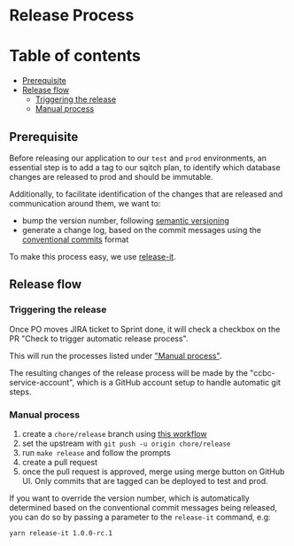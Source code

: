 # Release Process

# Table of contents
- [Prerequisite](#prerequisite)
- [Release flow](#release-flow)
  - [Triggering the release](#triggering-the-release)
  - [Manual process](#manual-process)


## Prerequisite
Before releasing our application to our `test` and `prod` environments, 
an essential step is to add a tag to our sqitch plan, to identify 
which database changes are released to prod and should be immutable.

Additionally, to facilitate identification of the changes that are released 
and communication around them, we want to:

- bump the version number, following [semantic versioning](https://semver.org/)
- generate a change log, based on the commit messages using the 
  [conventional commits](https://www.conventionalcommits.org/en/v1.0.0/) format

To make this process easy, we use [release-it](https://github.com/release-it/release-it).

## Release flow

### Triggering the release
Once PO moves JIRA ticket to Sprint done, 
it will check a checkbox on the PR "Check to trigger automatic release process".

This will run the processes listed under ["Manual process"](#manual-process).

The resulting changes of the release process will be made by the "ccbc-service-account",
which is a GitHub account setup to handle automatic git steps.

### Manual process
1. create a `chore/release` branch using 
   [this workflow](https://github.com/bcgov/CONN-CCBC-portal/actions/workflows/create-release-pr.yaml)
2. set the upstream with `git push -u origin chore/release`
3. run `make release` and follow the prompts
4. create a pull request
5. once the pull request is approved, merge using merge button on GitHub UI. 
   Only commits that are tagged can be deployed to test and prod.

If you want to override the version number, which is automatically determined 
based on the conventional commit messages being released, 
you can do so by passing a parameter to the `release-it` command, e.g:

```shell
yarn release-it 1.0.0-rc.1
```
